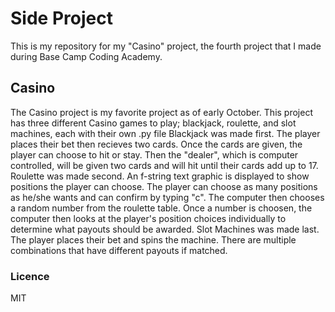 # Side Project
This is my repository for my "Casino" project, 
the fourth project that I made during Base Camp Coding Academy.

## Casino
The Casino project is my favorite project as of early October.
This project has three different Casino games to play; blackjack, roulette, and slot machines, each with their own .py file
Blackjack was made first.
The player places their bet then recieves two cards.
Once the cards are given, the player can choose to hit or stay.
Then the "dealer", which is computer controlled, will be given two cards and will hit until their cards add up to 17.
Roulette was made second.
An f-string text graphic is displayed to show positions the player can choose.
The player can choose as many positions as he/she wants and can confirm by typing "c".
The computer then chooses a random number from the roulette table.
Once a number is choosen, the computer then looks at the player's position choices individually to determine what payouts should be awarded.
Slot Machines was made last.
The player places their bet and spins the machine.
There are multiple combinations that have different payouts if matched.

### Licence
MIT
